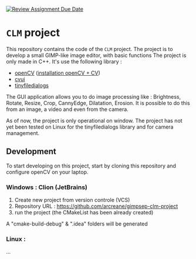[![Review Assignment Due Date](https://classroom.github.com/assets/deadline-readme-button-24ddc0f5d75046c5622901739e7c5dd533143b0c8e959d652212380cedb1ea36.svg)](https://classroom.github.com/a/Bnx15ZSC)

# `CLM` project

This repository contains the code of the `CLM` project.
The project is to develop a small GIMP-like image editor, with basic functions
The project is only made in C++.
It's use the following library : 
* [openCV](https://opencv.org/) ([installation openCV + CV](https://www.youtube.com/watch?v=fjq8eTuHnMM))
* [cvui]( https://github.com/Dovyski/cvui) 
* [tinyfiledialogs](https://github.com/LazyJazz/tinyfiledialogs)

The GUI application allows you to do image processing like : Brightness, Rotate, Resize, Crop, CannyEdge, Dilatation, Erosion.
It is possible to do this from an image, a video and even from the camera.

As of now, the project is only operational on window. The project has not yet been tested on Linux for the tinyfiledialogs library and for camera management.



## Development
To start developing on this project, start by cloning this repository and configure openCV on your laptop.

### Windows : Clion (JetBrains)
1. Create new project from version controle (VCS)
2. Repository URL : https://github.com/arcreane/gimpsep-clm-project
3. run the project (the CMakeList has been already created)

A "cmake-build-debug" & ".idea" folders will be generated

### Linux :
...
